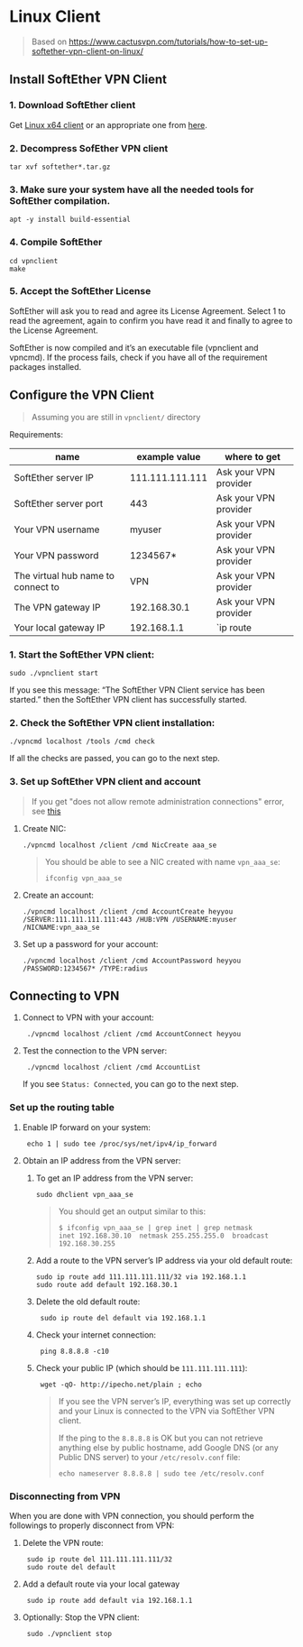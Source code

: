 # Linux Client

> Based on https://www.cactusvpn.com/tutorials/how-to-set-up-softether-vpn-client-on-linux/

## Install SoftEther VPN Client

### 1. Download SoftEther client

Get [Linux x64 client](http://www.softether-download.com/files/softether/v4.28-9669-beta-2018.09.11-tree/Linux/SoftEther_VPN_Client/64bit_-_Intel_x64_or_AMD64/) or an appropriate one from [here](http://www.softether-download.com/files/softether/).

### 2. Decompress SofEther VPN client

```
tar xvf softether*.tar.gz
```

### 3. Make sure your system have all the needed tools for SoftEther compilation.

```
apt -y install build-essential
```

### 4. Compile SoftEther

```
cd vpnclient
make
```

### 5. Accept the SoftEther License

SoftEther will ask you to read and agree its License Agreement. Select 1 to read the agreement, again to confirm you have read it and finally to agree to the License Agreement.

SoftEther is now compiled and it’s an executable file (vpnclient and vpncmd). If the process fails, check if you have all of the requirement packages installed.



## Configure the VPN Client 

> Assuming you are still in `vpnclient/` directory

Requirements:

| name                                  | example value     |  where to get | 
| ----                                  | ----              | ---           | 
| SoftEther server IP                   | 111.111.111.111   | Ask your VPN provider |
| SoftEther server port                 | 443               | Ask your VPN provider | 
| Your VPN username                     | myuser            | Ask your VPN provider |
| Your VPN password                     | 1234567*          | Ask your VPN provider | 
| The virtual hub name to connect to    | VPN               | Ask your VPN provider |
| The VPN gateway IP                    | 192.168.30.1      | Ask your VPN provider |
| Your local gateway IP                 | 192.168.1.1       | `ip route | grep default` |     


### 1. Start the SoftEther VPN client:

```
sudo ./vpnclient start
```

If you see this message: “The SoftEther VPN Client service has been started.” then the SoftEther VPN client has successfully started.


### 2. Check the SoftEther VPN client installation:

```
./vpncmd localhost /tools /cmd check
```

If all the checks are passed, you can go to the next step.


### 3. Set up SoftEther VPN client and account

> If you get "does not allow remote administration connections" error, see [this](https://github.com/SoftEtherVPN/SoftEtherVPN/issues/209#issuecomment-426397152)

1. Create NIC:

       ./vpncmd localhost /client /cmd NicCreate aaa_se
       
     > You should be able to see a NIC created with name `vpn_aaa_se`: 
     > ```
     > ifconfig vpn_aaa_se
     > ```

2. Create an account:

       ./vpncmd localhost /client /cmd AccountCreate heyyou /SERVER:111.111.111.111:443 /HUB:VPN /USERNAME:myuser /NICNAME:vpn_aaa_se
    
3. Set up a password for your account:

       ./vpncmd localhost /client /cmd AccountPassword heyyou /PASSWORD:1234567* /TYPE:radius
           
## Connecting to VPN

1. Connect to VPN with your account:

        ./vpncmd localhost /client /cmd AccountConnect heyyou

2. Test the connection to the VPN server:

        ./vpncmd localhost /client /cmd AccountList

   If you see `Status: Connected`, you can go to the next step.


### Set up the routing table 

1. Enable IP forward on your system:

        echo 1 | sudo tee /proc/sys/net/ipv4/ip_forward   
   
4. Obtain an IP address from the VPN server:

    1. To get an IP address from the VPN server:

        ```
        sudo dhclient vpn_aaa_se
        ```

        > You should get an output similar to this:
        > ```
        > $ ifconfig vpn_aaa_se | grep inet | grep netmask
        > inet 192.168.30.10  netmask 255.255.255.0  broadcast 192.168.30.255
        > ```

      
    2. Add a route to the VPN server’s IP address via your old default route:

        ```
        sudo ip route add 111.111.111.111/32 via 192.168.1.1
        sudo route add default 192.168.30.1
        ```

    3. Delete the old default route:

            sudo ip route del default via 192.168.1.1

    4. Check your internet connection:

            ping 8.8.8.8 -c10

    5. Check your public IP (which should be `111.111.111.111`): 

            wget -qO- http://ipecho.net/plain ; echo


        > If you see the VPN server’s IP, everything was set up correctly and your 
        > Linux is connected to the VPN via SoftEther VPN client.
        > 
        > If the ping to the `8.8.8.8` is OK but you can not retrieve anything else by
        > public hostname, add Google DNS (or any Public DNS server) to your `/etc/resolv.conf` file:
        > 
        > ```
        > echo nameserver 8.8.8.8 | sudo tee /etc/resolv.conf
        > ```
      
### Disconnecting from VPN

When you are done with VPN connection, you should perform the followings to properly disconnect from VPN:

1. Delete the VPN route:

        sudo ip route del 111.111.111.111/32
        sudo route del default
  
2. Add a default route via your local gateway

        sudo ip route add default via 192.168.1.1
  
3. Optionally: Stop the VPN client:

        sudo ./vpnclient stop








